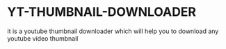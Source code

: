# YT-THUMBNAIL-DOWNLOADER
it is a youtube thumbnail downloader which will help you to download any youtube video thumbnail 
